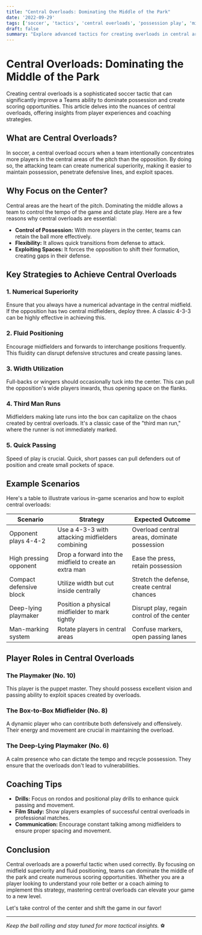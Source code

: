 ```yaml
---
title: "Central Overloads: Dominating the Middle of the Park"
date: '2022-09-29'
tags: ['soccer', 'tactics', 'central overloads', 'possession play', 'midfield', 'coaching', 'playmaking', 'strategy', 'attacking', 'skill development']
draft: false
summary: "Explore advanced tactics for creating overloads in central areas to dominate possession and create scoring opportunities in soccer."
---
```


# Central Overloads: Dominating the Middle of the Park

Creating central overloads is a sophisticated soccer tactic that can significantly improve a Teams ability to dominate possession and create scoring opportunities. This article delves into the nuances of central overloads, offering insights from player experiences and coaching strategies.

## What are Central Overloads?

In soccer, a central overload occurs when a team intentionally concentrates more players in the central areas of the pitch than the opposition. By doing so, the attacking team can create numerical superiority, making it easier to maintain possession, penetrate defensive lines, and exploit spaces.

## Why Focus on the Center?

Central areas are the heart of the pitch. Dominating the middle allows a team to control the tempo of the game and dictate play. Here are a few reasons why central overloads are essential:

- **Control of Possession:** With more players in the center, teams can retain the ball more effectively.
- **Flexibility:** It allows quick transitions from defense to attack.
- **Exploiting Spaces:** It forces the opposition to shift their formation, creating gaps in their defense.

## Key Strategies to Achieve Central Overloads

### 1. Numerical Superiority

Ensure that you always have a numerical advantage in the central midfield. If the opposition has two central midfielders, deploy three. A classic 4-3-3 can be highly effective in achieving this.

### 2. Fluid Positioning

Encourage midfielders and forwards to interchange positions frequently. This fluidity can disrupt defensive structures and create passing lanes.

### 3. Width Utilization

Full-backs or wingers should occasionally tuck into the center. This can pull the opposition's wide players inwards, thus opening space on the flanks.

### 4. Third Man Runs

Midfielders making late runs into the box can capitalize on the chaos created by central overloads. It's a classic case of the "third man run," where the runner is not immediately marked.

### 5. Quick Passing

Speed of play is crucial. Quick, short passes can pull defenders out of position and create small pockets of space.

## Example Scenarios

Here's a table to illustrate various in-game scenarios and how to exploit central overloads:

| Scenario                  | Strategy                                               | Expected Outcome                             |
|---------------------------|--------------------------------------------------------|----------------------------------------------|
| Opponent plays 4-4-2      | Use a 4-3-3 with attacking midfielders combining       | Overload central areas, dominate possession  |
| High pressing opponent    | Drop a forward into the midfield to create an extra man| Ease the press, retain possession            |
| Compact defensive block   | Utilize width but cut inside centrally                 | Stretch the defense, create central chances  |
| Deep-lying playmaker      | Position a physical midfielder to mark tightly         | Disrupt play, regain control of the center   |
| Man-marking system        | Rotate players in central areas                        | Confuse markers, open passing lanes          |

## Player Roles in Central Overloads

### The Playmaker (No. 10)
This player is the puppet master. They should possess excellent vision and passing ability to exploit spaces created by overloads.

### The Box-to-Box Midfielder (No. 8)
A dynamic player who can contribute both defensively and offensively. Their energy and movement are crucial in maintaining the overload.

### The Deep-Lying Playmaker (No. 6)
A calm presence who can dictate the tempo and recycle possession. They ensure that the overloads don't lead to vulnerabilities.

## Coaching Tips

- **Drills:** Focus on rondos and positional play drills to enhance quick passing and movement.
- **Film Study:** Show players examples of successful central overloads in professional matches.
- **Communication:** Encourage constant talking among midfielders to ensure proper spacing and movement.

## Conclusion

Central overloads are a powerful tactic when used correctly. By focusing on midfield superiority and fluid positioning, teams can dominate the middle of the park and create numerous scoring opportunities. Whether you are a player looking to understand your role better or a coach aiming to implement this strategy, mastering central overloads can elevate your game to a new level.

Let's take control of the center and shift the game in our favor!

---

*Keep the ball rolling and stay tuned for more tactical insights.* ⚽
```